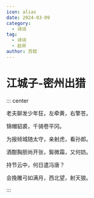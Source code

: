 ```yaml
---
icon: alias
date: 2024-03-09
category:
  - 诗词
tag:
  - 诗词
  - 赵宋
author: 苏轼
---
```


# 江城子-密州出猎

<!-- more -->




::: center

老夫聊发少年狂，左牵黄，右擎苍。

锦帽貂裘，千骑卷平冈。

为报倾城随太守，亲射虎，看孙郎。

酒酣胸胆尚开张，鬓微霜，又何妨。

持节云中，何日遣冯唐？

会挽雕弓如满月，西北望，射天狼。

:::